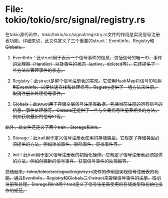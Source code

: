 # File: tokio/tokio/src/signal/registry.rs

在tokio源代码中，tokio/tokio/src/signal/registry.rs文件的作用是实现信号注册表功能。详细来说，此文件定义了三个重要的struct：EventInfo、Registry<S>和Globals。

1. EventInfo：此struct用于表示一个信号事件的信息，包括信号的唯一ID、事件的处理器（Handler）以及事件的状态（active、deleted等）。它还提供了一些方法来管理事件的状态。

2. Registry<S>：此struct是整个信号注册表的实现。它使用HashMap将信号ID映射到EventInfo，以便快速查找和处理信号。Registry提供了一组方法来注册、取消注册和处理信号事件。

3. Globals：此struct用于存储全局信号注册表数据，包括当前注册的所有信号的信息、事件处理器等。Globals还提供了一些与全局信号注册表相关的方法，例如获取最新的信号ID等。

此外，此文件还定义了两个trait：Storage和Init。

1. Storage：此trait用于定义信号注册表使用的存储类型。它规定了存储类型必须提供的方法，例如添加事件、删除事件、查找事件等。

2. Init：此trait用于定义信号注册表的初始化操作。它规定了信号注册表必须提供的方法，例如创建新的信号事件、获取信号事件的处理器等。

总结起来，tokio/tokio/src/signal/registry.rs文件的作用是实现信号注册表的功能，通过EventInfo、Registry<S>和Globals三个struct来管理信号事件的注册、取消注册和处理。Storage和Init两个trait定义了信号注册表使用的存储类型和初始化操作的规范。

